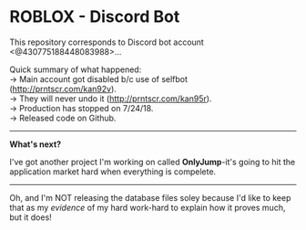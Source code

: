 <b><h1>ROBLOX - Discord Bot</h1></b>

This repository corresponds to Discord bot account <@430775188448083988>...

Quick summary of what happened:<br>
-> Main account got disabled b/c use of selfbot (http://prntscr.com/kan92v).<br>
-> They will never undo it (http://prntscr.com/kan95r).<br>
-> Production has stopped on 7/24/18.<br>
-> Released code on Github.


<hr>
<b>What's next?</b>

I've got another project I'm working on called <b>OnlyJump</b>-it's going to hit the application market hard when everything is compelete.


<hr>

Oh, and I'm NOT releasing the database files soley because I'd like to keep that as my *evidence* of my hard work-hard to explain how it proves much, but it does!
